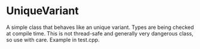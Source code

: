 UniqueVariant
=============

A simple class that behaves like an unique variant.
Types are being checked at compile time.
This is not thread-safe and generally very dangerous class, so use with care.
Example in test.cpp.


